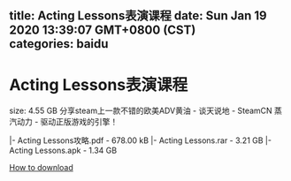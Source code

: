 
title: Acting Lessons表演课程
date: Sun Jan 19 2020 13:39:07 GMT+0800 (CST)    
categories: baidu
---

# Acting Lessons表演课程
size: 4.55 GB
 分享steam上一款不错的欧美ADV黄油 - 谈天说地 - SteamCN 蒸汽动力 - 驱动正版游戏的引擎！
 
|- Acting Lessons攻略.pdf - 678.00 kB
|- Acting Lessons.rar - 3.21 GB
|- Acting Lessons.apk - 1.34 GB

[How to download](https://bpcam.bemobtrk.com/go/2ceec3aa-1ca2-46d6-b9ff-aaa5c184517c?jno=1283)